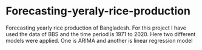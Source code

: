 # Forecasting-yeraly-rice-production
Forecasting yearly rice production of Bangladesh. For this project I have used the data of BBS and the time period is 1971 to 2020. Here two different models were applied. One is ARIMA and another is linear regression model
